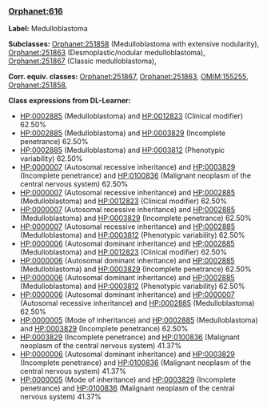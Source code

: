 
### [Orphanet:616](http://www.orpha.net/ORDO/Orphanet_616)
**Label:** Medulloblastoma

**Subclasses:** [Orphanet:251858](http://www.orpha.net/ORDO/Orphanet_251858) (Medulloblastoma with extensive nodularity), [Orphanet:251863](http://www.orpha.net/ORDO/Orphanet_251863) (Desmoplastic/nodular medulloblastoma), [Orphanet:251867](http://www.orpha.net/ORDO/Orphanet_251867) (Classic medulloblastoma), 

**Corr. equiv. classes:** [Orphanet:251867](http://www.orpha.net/ORDO/Orphanet_251867), [Orphanet:251863](http://www.orpha.net/ORDO/Orphanet_251863), [OMIM:155255](http://purl.obolibrary.org/obo/OMIM_155255), [Orphanet:251858](http://www.orpha.net/ORDO/Orphanet_251858), 

**Class expressions from DL-Learner:**

- [HP:0002885](http://purl.obolibrary.org/obo/HP_0002885) (Medulloblastoma) and [HP:0012823](http://purl.obolibrary.org/obo/HP_0012823) (Clinical modifier) 62.50%
- [HP:0002885](http://purl.obolibrary.org/obo/HP_0002885) (Medulloblastoma) and [HP:0003829](http://purl.obolibrary.org/obo/HP_0003829) (Incomplete penetrance) 62.50%
- [HP:0002885](http://purl.obolibrary.org/obo/HP_0002885) (Medulloblastoma) and [HP:0003812](http://purl.obolibrary.org/obo/HP_0003812) (Phenotypic variability) 62.50%
- [HP:0000007](http://purl.obolibrary.org/obo/HP_0000007) (Autosomal recessive inheritance) and [HP:0003829](http://purl.obolibrary.org/obo/HP_0003829) (Incomplete penetrance) and [HP:0100836](http://purl.obolibrary.org/obo/HP_0100836) (Malignant neoplasm of the central nervous system) 62.50%
- [HP:0000007](http://purl.obolibrary.org/obo/HP_0000007) (Autosomal recessive inheritance) and [HP:0002885](http://purl.obolibrary.org/obo/HP_0002885) (Medulloblastoma) and [HP:0012823](http://purl.obolibrary.org/obo/HP_0012823) (Clinical modifier) 62.50%
- [HP:0000007](http://purl.obolibrary.org/obo/HP_0000007) (Autosomal recessive inheritance) and [HP:0002885](http://purl.obolibrary.org/obo/HP_0002885) (Medulloblastoma) and [HP:0003829](http://purl.obolibrary.org/obo/HP_0003829) (Incomplete penetrance) 62.50%
- [HP:0000007](http://purl.obolibrary.org/obo/HP_0000007) (Autosomal recessive inheritance) and [HP:0002885](http://purl.obolibrary.org/obo/HP_0002885) (Medulloblastoma) and [HP:0003812](http://purl.obolibrary.org/obo/HP_0003812) (Phenotypic variability) 62.50%
- [HP:0000006](http://purl.obolibrary.org/obo/HP_0000006) (Autosomal dominant inheritance) and [HP:0002885](http://purl.obolibrary.org/obo/HP_0002885) (Medulloblastoma) and [HP:0012823](http://purl.obolibrary.org/obo/HP_0012823) (Clinical modifier) 62.50%
- [HP:0000006](http://purl.obolibrary.org/obo/HP_0000006) (Autosomal dominant inheritance) and [HP:0002885](http://purl.obolibrary.org/obo/HP_0002885) (Medulloblastoma) and [HP:0003829](http://purl.obolibrary.org/obo/HP_0003829) (Incomplete penetrance) 62.50%
- [HP:0000006](http://purl.obolibrary.org/obo/HP_0000006) (Autosomal dominant inheritance) and [HP:0002885](http://purl.obolibrary.org/obo/HP_0002885) (Medulloblastoma) and [HP:0003812](http://purl.obolibrary.org/obo/HP_0003812) (Phenotypic variability) 62.50%
- [HP:0000006](http://purl.obolibrary.org/obo/HP_0000006) (Autosomal dominant inheritance) and [HP:0000007](http://purl.obolibrary.org/obo/HP_0000007) (Autosomal recessive inheritance) and [HP:0002885](http://purl.obolibrary.org/obo/HP_0002885) (Medulloblastoma) 62.50%
- [HP:0000005](http://purl.obolibrary.org/obo/HP_0000005) (Mode of inheritance) and [HP:0002885](http://purl.obolibrary.org/obo/HP_0002885) (Medulloblastoma) and [HP:0003829](http://purl.obolibrary.org/obo/HP_0003829) (Incomplete penetrance) 62.50%
- [HP:0003829](http://purl.obolibrary.org/obo/HP_0003829) (Incomplete penetrance) and [HP:0100836](http://purl.obolibrary.org/obo/HP_0100836) (Malignant neoplasm of the central nervous system) 41.37%
- [HP:0000006](http://purl.obolibrary.org/obo/HP_0000006) (Autosomal dominant inheritance) and [HP:0003829](http://purl.obolibrary.org/obo/HP_0003829) (Incomplete penetrance) and [HP:0100836](http://purl.obolibrary.org/obo/HP_0100836) (Malignant neoplasm of the central nervous system) 41.37%
- [HP:0000005](http://purl.obolibrary.org/obo/HP_0000005) (Mode of inheritance) and [HP:0003829](http://purl.obolibrary.org/obo/HP_0003829) (Incomplete penetrance) and [HP:0100836](http://purl.obolibrary.org/obo/HP_0100836) (Malignant neoplasm of the central nervous system) 41.37%


